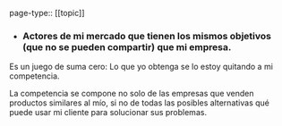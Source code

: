 page-type:: [[topic]]
- ### Actores de mi mercado que tienen los mismos objetivos (que no se pueden compartir) que mi empresa.

Es un juego de suma cero: Lo que yo obtenga se lo estoy quitando a mi competencia.

La competencia se compone no solo de las empresas que venden productos similares al mío, si no de todas las posibles alternativas qué puede usar mi cliente para solucionar sus problemas.


